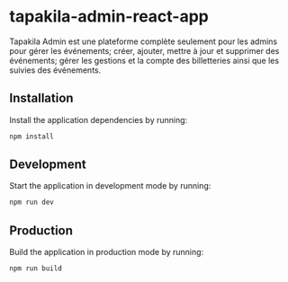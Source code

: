 # tapakila-admin-react-app

Tapakila Admin est une plateforme complète seulement pour les admins pour gérer les événements; créer, ajouter, mettre à jour et supprimer des événements; gérer les gestions et la compte des billetteries ainsi que les suivies des événements.

## Installation

Install the application dependencies by running:

```sh
npm install
```

## Development

Start the application in development mode by running:

```sh
npm run dev
```

## Production

Build the application in production mode by running:

```sh
npm run build
```

